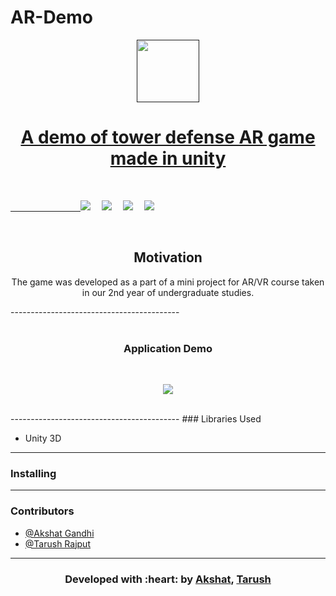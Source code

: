 # AR-Demo
<p align="center">
  <a href="" rel="noopener">
 <img width=100px src="./assets/images/SpendMate1.png"</a>
</p>
<h1 align = 'center'>A demo of tower defense AR game made in unity</h1>

<br>

</p>  


&emsp;&emsp;&emsp;&emsp;&emsp;&emsp;&emsp;&emsp;[![](https://img.shields.io/badge/Made_with-tkinter-blue?style=for-the-badge)](https://docs.python.org/3/library/tk.html)
&emsp;[![](https://img.shields.io/badge/Made_with-sqlite3-blue?style=for-the-badge)](https://docs.python.org/2/library/sqlite3.html)
&emsp;[![](https://img.shields.io/badge/IDE-Visual_Studio_Code-blue?style=for-the-badge&logo=visual-studio-code)](https://code.visualstudio.com/  "Visual Studio Code")
&emsp;[![](https://img.shields.io/badge/Made%20with-Unity-57b9d3.svg?style=for-the-badge&logo=unity)](https://unity3d.com  "Unity 3D")





<br>

<h2 align='center'>Motivation</h2>
<p align='center'>
The game was developed as a part of a mini project for AR/VR course taken in our 2nd year of undergraduate studies. 
<p align='center'>
</p>

</p>
------------------------------------------

<div align="center">
<br>
<h3 align="center">Application Demo</h3>
<br>
<p align="center">
  <img src="https://github.com/tarush-r/AR-Demo/blob/master/Demo.gif">
</p>
<br>
</div>
------------------------------------------
### Libraries Used 

- Unity 3D 
------------------------------------------
### Installing


 
------------------------------------------
### Contributors
- [@Akshat Gandhi](https://github.com/AkshatG6)
- [@Tarush Rajput](https://github.com/tarush-r)

------------------------------------------
<h3 align="center"><b>Developed with :heart: by <a href="https://github.com/AkshatG6">Akshat</a>, <a href="https://github.com/tarush-r">Tarush</a></b></h1>

